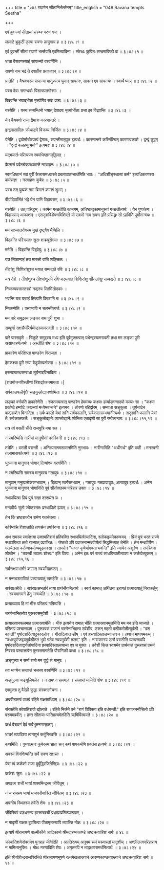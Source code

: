 +++
title = "०४८ रावणेन सीतानिर्भर्त्सनम्"
title_english = "048 Ravana tempts Seetha"

+++


एवं ब्रुवन्त्यां सीतायां संरब्धः परुषं वचः ।  

ललाटे भ्रुकुटीं कृत्वा रावणः प्रत्युवाच ह  ॥  ३।४८।१  ॥   

एवं ब्रुवन्तीं सीतां रावणो भर्त्सयति एवमित्यादिना । संरब्धः कुपितः
सम्भ्रमाविष्टो वा  ॥  ३।४८।१  ॥   

  

भ्राता वैश्रवणस्याहं सापत्न्यो वरवर्णिनि ।  

रावणो नाम भद्रं ते दशग्रीवः प्रतापवान्  ॥  ३।४८।२  ॥   

भ्रातेति । वैश्रवणस्य सपत्न्या मातुरपत्यं पुमान् सापत्नः, सापत्न एव
सापत्न्यः । स्वार्थे ष्यञ्  ॥  ३।४८।२  ॥   

  

यस्य देवाः सगन्धर्वाः पिशाचपतगोरगाः ।  

विद्रवन्ति भयाद्भीता मृत्योरिव सदा प्रजाः  ॥  ३।४८।३  ॥   

यस्येति । यस्य सम्बन्धिनो भयात् देवादयः मृत्योर्भीताः प्रजा इव
विद्रवन्ति  ॥  ३।४८।३  ॥   

  

येन वैश्रवणो राजा द्वैमात्रः कारणान्तरे ।  

द्वन्द्वमासादितः क्रोधाद्रणे विक्रम्य निर्जितः  ॥  ३।४८।४  ॥   

येनेति । द्वयोर्मात्रोरपत्यं द्वैमात्रः, सपन्तीमातृपुत्र इत्यर्थः ।
कारणान्तरे कस्मिंश्चित् कारणावकाशे । द्वन्द्वं युद्धम् । "द्वन्द्वं
कलहयुग्मयोः" इत्यमरः  ॥  ३।४८।४  ॥   

  

यद्भयार्तः परित्यज्य स्वमधिष्ठानमृद्धिमत् ।  

कैलासं पर्वतश्रेष्ठमध्यास्ते नरवाहनः  ॥  ३।४८।५  ॥   

स्वमधिष्ठानं स्वां पुरीं कैलासमध्यास्ते प्रबलावष्टम्भार्थमिति भावः ।
"अधिशीङ्स्थासां कर्म" इत्यधिकरणस्य कर्मसंज्ञा । नरवाहनः कुबेरः  ॥  ३।४८।५
 ॥   

  

यस्य तत् पुष्पकं नाम विमानं कामगं शुभम् ।  

वीर्यादेवार्जितं भद्रे येन यामि विहायसम्  ॥  ३।४८।६  ॥   

यस्येति । तत् पसिद्धम् । कामेन गच्छतीति कामगम्, अधिष्ठातृकामानुरूपं
गच्छतीत्यर्थः । येन पुष्पकेण । विहायसम् आकाशम् । एतादृशविशेषणविशिष्टो यो
रावणो नाम रावण इति प्रसिद्धः सो ऽहमिति पूर्वोणान्वयः  ॥  ३।४८।६  ॥   

  

मम सञ्जातरोषस्य मुखं दृष्ट्वैव मैथिलि ।  

विद्रवन्ति परित्रस्ताः सुराः शक्रपुरोगमाः  ॥  ३।४८।७  ॥   

ममेति । विद्रवन्ति विद्रवेयुः  ॥  ३।४८।७  ॥   

  

यत्र तिष्ठाम्यहं तत्र मारुतो वाति शङ्कितः ।  

तीव्रांशुः शिशिरांशुश्च भयात् सम्पद्यते रविः  ॥  ३।४८।८  ॥   

यत्र देशे । तीव्रांशुश्च तीक्ष्णांशुरपि रविः मद्भयात् शिशिरांशुः
शीतलांशुः सम्पद्यते  ॥  ३।४८।८  ॥   

  

निष्कम्पपत्त्रास्तरवो नद्यश्च स्तिमितोदकाः ।  

भवन्ति यत्र यत्राहं तिष्ठामि विचरामि च  ॥  ३।४८।९  ॥   

निष्कम्पेति । पत्त्राण्यपि न चलन्तीत्यर्थः  ॥  ३।४८।९  ॥   

मम पारे समुद्रस्य लङ्का नाम पुरी शुभा ।  

सम्पूर्णा राक्षसैर्घोरैर्यथेन्द्रस्यामरावती  ॥  ३।४८।१०  ॥   

पारे पारसदृशे । त्रिकूटे समुद्रस्य मध्य इति पूर्वमुक्तत्वात्
यथेन्द्रस्यामरावती तथा मम लङ्का पुरी असाधारणेत्यर्थः । अस्तीति शेषः  ॥ 
३।४८।१०  ॥   

  

प्राकारेण परिक्षिप्ता पाण्डरेण विराजता ।  

हेमकक्ष्या पुरी रम्या वैडूर्यमयतोरणा  ॥  ३।४८।११  ॥   

हस्त्यश्वरथसम्बाधा तूर्यनादविनादिता ।  

\[शतयोजनविस्तीर्णा त्रिंशद्योजनमायता ।\]  

सर्वकालफलैर्वृक्षैः सङ्कुलोद्यानशोभिता  ॥  ३।४८।१२  ॥   

लङ्कां वर्णयति प्राकारेणेति । रजतमयत्वात् पाण्डरेण हेममय्यः कक्ष्याः
हर्म्याङ्गणादयो यस्याः सा । "कक्ष्या प्रकोष्ठे हर्म्यादेः काञ्च्यां
मध्येभबन्धने" इत्यमरः । तोरणो बहिर्द्वारम् । सम्बाधा सङ्कुला ।
तूर्यनादेन वाद्यशब्देन विनादिता । सर्वः कालो येषां तानि सर्वकालानि,
सर्वकालसम्भवानीत्यर्थः । तादृशानि फलानि येषां तैः सर्वकालफलैः ।
सङ्कुलोद्यानैः व्याप्तोद्यानैः शोभिता एतादृशी सा पुरी रम्येत्यन्वयः  ॥ 
३।४८।११,१२  ॥   

  

तत्र त्वं वसती सीते राजपुत्रि मया सह ।  

न स्मरिष्यसि नारीणां मानुषीणां मनस्विनी  ॥  ३।४८।१३  ॥   

तत्रेति । वसती वसन्ती । अनित्यमागमशासनमिति नुमभावः । नारीणामिति
"अधीगर्थ" इति षष्ठी । मनस्वनी तत्समासक्तेत्यर्थः  ॥  ३।४८।१३  ॥   

  

भुञ्जाना मानुषान् भोगान् दिव्यांश्च वरवर्णिनि ।  

न स्मरिष्यसि रामस्य मानुषस्य गतायुषः  ॥  ३।४८।१४  ॥   

मानुषान् मनुष्यलोकसम्भावान् । दिव्यान् स्वर्गसम्भवान् । गतायुषः
गतप्रायायुषः, अल्पायुष इत्यर्थः । अनेन भुज्जाना मानुषान् भोगानिति पूर्वं
सीतोक्तस्य परिहार उक्तः  ॥  ३।४८।१४  ॥   

  

स्थापयित्वा प्रियं पुत्रं राज्ञा दरशथेन यः ।  

मन्दवीर्यः सुतो ज्येष्ठस्ततः प्रस्थापितो ह्ययम्  ॥  ३।४८।१५  ॥   

तेन किं भ्रष्टराज्येन रामेण गतचेतसा ।  

करिष्यसि विशालाक्षि तापसेन तपस्विना  ॥  ३।४८।१६  ॥   

अथ रामस्य स्वापेक्षया उक्तमतिशयं प्रतिवक्ति स्थापयित्वेत्यादिना,
श्लोकद्वयमेकान्वयम् । प्रियं पुत्रं भरतं राज्ये स्थापयित्वा ततो राज्यात्
प्रव्राजितः । जेष्ठत्वे ऽपि प्रव्राजनान्मदवीर्यत्वं सिद्धमित्याह तेनेति
। तेन मन्दवीर्येण । गतचेतसा कर्तव्याकर्तव्यमूढमनसा । तापसेन "भग्नाः
कृषेर्भागवता भवन्ति" इति न्यायेन अशूरेण । तपस्विना शोच्येन । "तपस्वी
तापसः शोच्यः" इति विश्वः । अनेन इतः परं राज्यं साधयिष्यतीत्याशा न
कर्तव्येत्युक्तम्  ॥  ३।४८।१५,१६  ॥   

  

सर्वराक्षसभर्तारं कामात् स्वयमिहागतम् ।  

न मन्मथशराविष्टं प्रत्याख्यातुं त्वमर्हसि  ॥  ३।४८।१७  ॥   

सर्वराक्षसेति । सर्वराक्षसभर्तारं त्वया प्रार्थनीयमित्यर्थः । स्वयं
कामात् अर्थितया इहागतं प्रत्याख्यातुं निराकर्तुम् । स्वयमागमने हेतुः
मन्मथेति  ॥  ३।४८।१७  ॥   

  

प्रत्याख्याय हि मां भीरु परितापं गमिष्यसि ।  

चरणेनाभिहत्येव पुरूरवसमुर्वशी  ॥  ३।४८।१८  ॥   

प्रत्याख्यानफलमाह प्रत्याख्यायेति । भीरु इत्यनेन रामात् भीतिः
प्रत्याख्यानमूलमिति मम मन इति व्यज्यते । परितापं पश्चात्तापम् । पुरूरवसं
राजानं चरणेनाभिहत्य उर्वशीव, उरून् महतो वशीकरोतीत्युर्वशी । "वश कान्तौ"
पृषोदरादित्वादुकारलोपः । गौरादित्वात् ङीष् । एवं
ह्रस्वादिस्तालव्यान्तश्च । तथाच माघयमकम् । "दधत्युरोजद्वयमुर्वशीतलं भुवो
गतेव स्वयमुर्वशी तलम्" इति । नारायणस्य ऊरौ वसतीति व्यत्पत्तावपि
पृषोदरादित्वाद्वर्णलोपादिना ह्रस्वादिस्तालव्यान्त एव च युक्तः । उर्वशी
किल स्वयमेव प्रार्थयन्तं पुरूरवसं प्रथमं निरस्य पश्चात्तापेन
पुनस्तमागतेति पौराणिकी कथा  ॥  ३।४८।१८  ॥   

  

अङ्गुल्या न समो रामो मम युद्धे स मानुषः ।  

तव भाग्येन सम्प्राप्तं भजस्व वरवर्णिनि  ॥  ३।४८।१९  ॥   

अङ्गुल्या अङ्गुलिबलेन । न समः न समबलः । सम्प्राप्तं मामिति शेषः  ॥ 
३।४८।१९  ॥   

  

एवमुक्ता तु वैदेही क्रुद्धा संरक्तलोचना ।  

अब्रवीत्परुषं वाक्यं रहिते राक्षसाधिपम्  ॥  ३।४८।२०  ॥   

संरक्तेति कोपातिशयो द्योत्यते । रहिते निर्जने वने "रागं विविक्ता इति
वर्धयन्तीः" इति रागजननौचित्ये ऽपि परुषमब्रवीत् । हन्त सीतायाः
पातिव्रत्यमेतदिति ऋषिर्विस्मयते  ॥  ३।४८।२०  ॥   

  

कथं वैश्रवणं देवं सर्वभूतनमस्कृतम् ।  

भ्रातरं व्यपदिश्य त्वमशुभं कर्तुमिच्छसि  ॥  ३।४८।२१  ॥   

कथमिति । पुण्यात्मनः कुबेरस्य भ्राता सन् कथं पापकर्मणि प्रवर्तस इत्यर्थः
 ॥  ३।४८।२१  ॥   

  

अवश्यं विनशिष्यन्ति सर्वे रावण राक्षसाः ।  

येषां त्वं कर्कशो राजा दुर्बुद्धिरजितेन्द्रियः  ॥  ३।४८।२२  ॥   

कर्कशः क्रूरः  ॥  ३।४८।२२  ॥   

  

अपहृत्य शचीं भार्यां शक्यमिन्द्रस्य जीवितुम् ।  

न च रामस्य भार्यां मामपनीयास्ति जीवितम्  ॥  ३।४८।२३  ॥   

अपनीय स्थितस्य तवेति शेषः  ॥  ३।४८।२३  ॥   

  

जीवेच्चिरं वज्रधरस्य हस्ताच्छचीं प्रधृष्याप्रतिरूपरूपाम् ।  

न मादृशीं राक्षस दूषयित्वा पीतामृतस्यापि तवास्ति मोक्षः  ॥  ३।४८।२४  ॥   

इत्यार्षे श्रीरामायणे वाल्मीकीये आदिकाव्ये श्रीमदारण्यकाण्डे
अष्टचत्वारिंशः सर्गः  ॥  ४८  ॥   

क्रोधातिशयेनोक्तमेव पुनराह जीवेदिति । अप्रतिरूपम् अनुपमं रूपं यस्यास्तां
मादृशीम् । अश्लीलत्वपरिहाराय न मामित्यनुक्तिः । मोक्षः मरणादिति शेषः ।
अमृतमपि न त्वद्रक्षणसमर्थमित्यर्थः  ॥  ३।४८।२४  ॥   

इति श्रीगोविन्दराजविरचिते श्रीरामायणभूषणे रत्नमेखलाख्याने
आरण्यकाण्डव्याख्याने अष्टचत्वारिंशः सर्गः  ॥  ४८  ॥   


